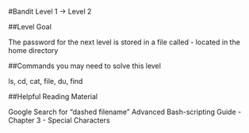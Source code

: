 #Bandit Level 1 → Level 2

##Level Goal

The password for the next level is stored in a file called - located in the home directory

##Commands you may need to solve this level

ls, cd, cat, file, du, find

##Helpful Reading Material

Google Search for “dashed filename”
Advanced Bash-scripting Guide - Chapter 3 - Special Characters
